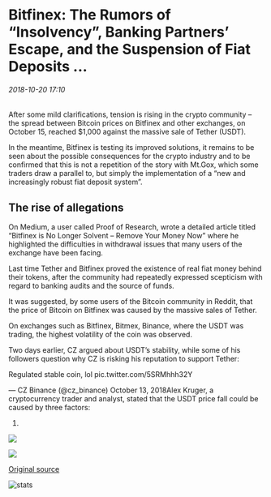 # Bitfinex: The Rumors of “Insolvency”, Banking Partners’ Escape, and the Suspension of Fiat Deposits ...

###### 2018-10-20 17:10

After some mild clarifications, tension is rising in the crypto community – the spread between Bitcoin prices on Bitfinex and other exchanges, on October 15, reached $1,000 against the massive sale of Tether (USDT).

In the meantime, Bitfinex is testing its improved solutions, it remains to be seen about the possible consequences for the crypto industry and to be confirmed that this is not a repetition of the story with Mt.Gox, which some traders draw a parallel to, but simply the implementation of a “new and increasingly robust fiat deposit system”.

## The rise of allegations

On Medium, a user called Proof of Research, wrote a detailed article titled “Bitfinex is No Longer Solvent – Remove Your Money Now” where he highlighted the difficulties in withdrawal issues that many users of the exchange have been facing.

Last time Tether and Bitfinex proved the existence of real fiat money behind their tokens, after the community had repeatedly expressed scepticism with regard to banking audits and the source of funds.

It was suggested, by some users of the Bitcoin community in Reddit, that the price of Bitcoin on Bitfinex was caused by the massive sales of Tether.

On exchanges such as Bitfinex, Bitmex, Binance, where the USDT was trading, the highest volatility of the coin was observed.

Two days earlier, CZ argued about USDT’s stability, while some of his followers question why CZ is risking his reputation to support Tether:

Regulated stable coin, lol pic.twitter.com/5SRMhhh32Y

— CZ Binance (@cz\_binance) October 13, 2018Alex Kruger, a cryptocurrency trader and analyst, stated that the USDT price fall could be caused by three factors:

1.

![](https://s3.cointelegraph.com/storage/uploads/view/54a00c0316b6f7e22f206e746e1d0a58.png)

![](https://s3.cointelegraph.com/storage/uploads/view/4445e8dac27bbd3e6548451ac173f1b9.jpg)

[Original source](https://cointelegraph.com/news/bitfinex-the-rumors-of-insolvency-banking-partners-escape-and-the-suspension-of-fiat-deposits)

![stats](https://c.statcounter.com/11760860/0/a89fa40b/1/ "stats")